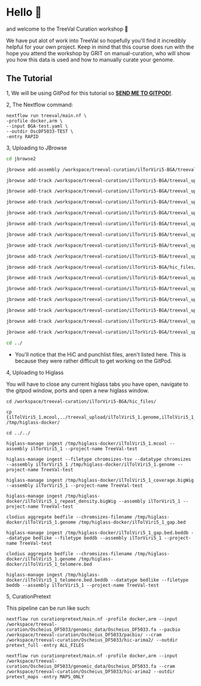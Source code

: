 
# Hello :wave:

and welcome to the TreeVal Curation workshop :clap:

We have put alot of work into TreeVal so hopefully you'll find it incredibly helpful for your own project. Keep in mind that this course does run with the hope you attend the workshop by GRIT on manual-curation, who will show you how this data is used and how to manually curate your genome.

## The Tutorial

1, We will be using GitPod for this tutorial so [**SEND ME TO GITPOD!**](https://gitpod.io/#https://github.com/thebgacademy/treeval-curation).

2, The Nextflow command:

```
nextflow run treeval/main.nf \
-profile docker,arm \
--input BGA-test.yaml \
--outdir OscDF5033-TEST \
-entry RAPID
```

3, Uploading to JBrowse

```bash
cd jbrowse2

jbrowse add-assembly /workspace/treeval-curation/ilTorViri5-BGA/treeval_upload/ilTolViri5_1.fa -a ilTor --load copy

jbrowse add-track /workspace/treeval-curation/ilTorViri5-BGA/treeval_upload/ilTolViri5_1_ancestral.bigBed -a ilTor -n ancestral_busco --category Busco --load copy

jbrowse add-track /workspace/treeval-curation/ilTorViri5-BGA/treeval_upload/ilTolViri5_1_buscogene.bigBed -a ilTor -n standard_busco --category Busco --load copy

jbrowse add-track /workspace/treeval-curation/ilTorViri5-BGA/treeval_upload/ilTolViri5_1_selfcomp.bigBed -a ilTor -n selfcomp --category selfcomp --load copy

jbrowse add-track /workspace/treeval-curation/ilTorViri5-BGA/treeval_upload/telo_ilTolViri5_1.bed.gz -a ilTor -n telomere --category Alignments --load copy

jbrowse add-track /workspace/treeval-curation/ilTorViri5-BGA/treeval_upload/gap_ilTolViri5_1.bed.gz -a ilTor -n gap --category Alignments --load copy

jbrowse add-track /workspace/treeval-curation/ilTorViri5-BGA/treeval_upload/BSPQI.bigBed -a ilTor -n BSPQI --category Enzymes_Digest --load copy

jbrowse add-track /workspace/treeval-curation/ilTorViri5-BGA/treeval_upload/BSSSI.bigBed -a ilTor -n BSSSI --category Enzymes_Digest --load copy

jbrowse add-track /workspace/treeval-curation/ilTorViri5-BGA/treeval_upload/DLE1.bigBed -a ilTor -n DLE1 --category Enzymes_Digest --load copy

jbrowse add-track /workspace/treeval-curation/ilTorViri5-BGA/hic_files/ilTolViri5_1.hic -a ilTor -n HIC --category Mapping --load copy

jbrowse add-track /workspace/treeval-curation/ilTorViri5-BGA/treeval_upload/DanausPlexippus.Dpv3_pep.gff.gz -a ilTor -n DanPlexPeptide --category Alignments --load copy

jbrowse add-track /workspace/treeval-curation/ilTorViri5-BGA/treeval_upload/DanausPlexippus.Dpv3_cdna.bigBed -a ilTor -n DanPlexCDNA --category Alignments --load copy

jbrowse add-track /workspace/treeval-curation/ilTorViri5-BGA/treeval_upload/DanausPlexippus.Dpv3_cds.bigBed -a ilTor -n DanPlexCDS --category Alignments --load copy

jbrowse add-track /workspace/treeval-curation/ilTorViri5-BGA/treeval_upload/DanausPlexippus.Dpv3_rna.bigBed -a ilTor -n DanPlexRNA --category Alignments --load copy

jbrowse add-track /workspace/treeval-curation/ilTorViri5-BGA/treeval_upload/MelitaeaCinxia.ilMelCinx1_pep.gff.gz -a ilTor -n MelCinPEP --category Alignments --load copy

jbrowse add-track /workspace/treeval-curation/ilTorViri5-BGA/treeval_upload/HeliconiusMelpomene.ASM31383v2_cdna.bigBed -a ilTor -n HelMelPEP --category Alignments --load copy

cd ../
```
  - You'll notice that the HiC and punchlist files, aren't listed here. This is because they were rather difficult to get working on the GitPod.

4, Uploading to Higlass

You will have to close any current higlass tabs you have open, navigate to the gitpod window, ports and open a new higlass window.

```
cd /workspace/treeval-curation/ilTorViri5-BGA/hic_files/

cp {ilTolViri5_1.mcool,../treeval_upload/ilTolViri5_1.genome,ilTolViri5_1_coverage.bigWig,ilTolViri5_1_repeat_density.bigWig,ilTolViri5_1_gap.bed,ilTolViri5_1_telomere.bed} /tmp/higlass-docker/

cd ../../

higlass-manage ingest /tmp/higlass-docker/ilTolViri5_1.mcool --assembly ilTorViri5_1 --project-name TreeVal-test

higlass-manage ingest --filetype chromsizes-tsv --datatype chromsizes --assembly ilTorViri5_1 /tmp/higlass-docker/ilTolViri5_1.genome --project-name TreeVal-test

higlass-manage ingest /tmp/higlass-docker/ilTolViri5_1_coverage.bigWig --assembly ilTorViri5_1 --project-name TreeVal-test

higlass-manage ingest /tmp/higlass-docker/ilTolViri5_1_repeat_density.bigWig --assembly ilTorViri5_1 --project-name TreeVal-test

clodius aggregate bedfile --chromsizes-filename /tmp/higlass-docker/ilTolViri5_1.genome /tmp/higlass-docker/ilTolViri5_1_gap.bed 

higlass-manage ingest /tmp/higlass-docker/ilTolViri5_1_gap.bed.beddb --datatype bedlike --filetype beddb --assembly ilTorViri5_1 --project-name TreeVal-test

clodius aggregate bedfile --chromsizes-filename /tmp/higlass-docker/ilTolViri5_1.genome /tmp/higlass-docker/ilTolViri5_1_telomere.bed

higlass-manage ingest /tmp/higlass-docker/ilTolViri5_1_telomere.bed.beddb --datatype bedlike --filetype beddb --assembly ilTorViri5_1 --project-name TreeVal-test
```

5, CurationPretext

This pipeline can be run like such:

```
nextflow run curationpretext/main.nf -profile docker,arm --input /workspace/treeval-curation/Oscheius_DF5033/genomic_data/Oscheius_DF5033.fa --pacbio /workspace/treeval-curation/Oscheius_DF5033/pacbio/ --cram /workspace/treeval-curation/Oscheius_DF5033/hic-arima2/ --outdir pretext_full -entry ALL_FILES
```

```
nextflow run curationpretext/main.nf -profile docker,arm --input /workspace/treeval-curation/Oscheius_DF5033/genomic_data/Oscheius_DF5033.fa --cram /workspace/treeval-curation/Oscheius_DF5033/hic-arima2 --outdir pretext_maps -entry MAPS_ONLY
```
